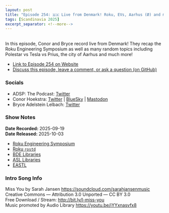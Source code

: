 ```yaml
---
layout: post
title: "Episode 254: 🇩🇰 Live from Denmark! Roku, EVs, Aarhus (Ø) and more!"
tags: [Scandinavia 2025]
excerpt_separator: <!--more-->
---
```


<div id="buzzsprout-player-17928781"></div><script src="https://www.buzzsprout.com/1501960/episodes/17928781-episode-254-live-from-denmark-roku-evs-aarhus-o-and-more.js?container_id=buzzsprout-player-17928781&player=small" type="text/javascript" charset="utf-8"></script>

<br>In this episode, Conor and Bryce record live from Denmark! They recap the Roku Engineering Symposium as well as many random topics including Polestar vs Tesla vs Prius, the city of Aarhus and much more!

<!--more-->

* [Link to Episode 254 on Website](https://adspthepodcast.com/2025/10/03/Episode-254.html)
* [Discuss this episode, leave a comment, or ask a question (on GitHub)](https://github.com/codereport/adsp2/discussions/153)

### Socials
 
* ADSP: The Podcast: [Twitter](https://twitter.com/adspthepodcast)
* Conor Hoekstra: [Twitter](https://twitter.com/code_report) \| [BlueSky](https://bsky.app/profile/codereport.bsky.social) \| [Mastodon](https://mastodon.social/@code_report)
* Bryce Adelstein Lelbach: [Twitter](https://x.com/blelbach)

### Show Notes

**Date Recorded:** 2025-09-19 <br>
**Date Released:** 2025-10-03

* [Roku Engineering Symposium](https://ida.dk/arrangementer-og-kurser/arrangementer/roku-engineering-symposium-modern-c-and-gpu-accelerated-applications-361510)
* [Roku `rostd`](https://github.com/rokudev/rostd)
* [BDE Libraries](https://github.com/bloomberg/bde)
* [ASL Libraries](https://stlab.adobe.com/group__asl__overview.html)
* [EASTL](https://github.com/electronicarts/EASTL)

### Intro Song Info
 
Miss You by Sarah Jansen https://soundcloud.com/sarahjansenmusic<br>
Creative Commons — Attribution 3.0 Unported — CC BY 3.0<br>
Free Download / Stream: http://bit.ly/l-miss-you<br>
Music promoted by Audio Library https://youtu.be/iYYxnasvfx8<br>